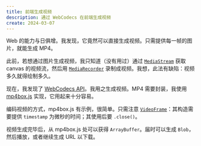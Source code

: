 ```yaml
---
title: 前端生成视频
description: 通过 WebCodecs 在前端生成视频
create: 2024-03-07
---
```


Web 的能力与日俱增。我发现，它竟然可以直接生成视频。只需提供每一帧的图片，就能生成 MP4。

此前，若想通过图片生成视频，我只知道（没有用过）通过 [`MediaStream`](https://developer.mozilla.org/zh-CN/docs/Web/API/MediaStream) 获取 canvas 的视频流，然后用 [`MediaRecorder`](https://developer.mozilla.org/zh-CN/docs/Web/API/MediaRecorder) 录制成视频。我想，此法有缺陷：视频多久就得绘制多久。

现在，我发现了 [WebCodecs API](https://developer.mozilla.org/zh-CN/docs/Web/API/WebCodecs_API)。我用之生成视频。MP4 需要封装，我使用 [mp4box.js](https://github.com/gpac/mp4box.js/) 实现，它用起来十分容易。

编码视频的方式，mp4box.js 有示例，很简单。只需注意 [`VideoFrame`](https://developer.mozilla.org/en-US/docs/Web/API/VideoFrame)：其构造需要提供 `timestamp` 为微秒的时间；其使用后要 `.close()`。

视频生成完毕后，从 mp4box.js 处可以获得 `ArrayBuffer`。届时可以生成 `Blob`，然后播放，或者继续生成 URL 以下载。